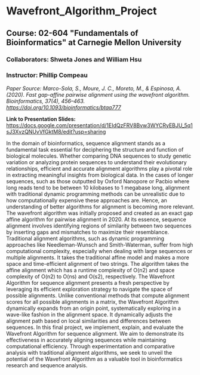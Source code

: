 # Wavefront_Algorithm_Project

## Course: 02-604 "Fundamentals of Bioinformatics" at Carnegie Mellon University

### Collaborators: Shweta Jones and William Hsu

### Instructor: Phillip Compeau

_Paper Source: Marco-Sola, S., Moure, J. C., Moreto, M., & Espinosa, A. (2020). Fast gap-affine pairwise alignment using the wavefront algorithm. Bioinformatics, 37(4), 456–463. https://doi.org/10.1093/bioinformatics/btaa777_

**Link to Presentation Slides:** https://docs.google.com/presentation/d/1EIdQzFRV8Bvw3WYCRyEBJU_5q1sJ3XvzQNUvVfGktM8/edit?usp=sharing

In the domain of bioinformatics, sequence alignment stands as a fundamental task essential for deciphering the structure and function of biological molecules. Whether comparing DNA sequences to study genetic variation or analyzing protein sequences to understand their evolutionary relationships, efficient and accurate alignment algorithms play a pivotal role in extracting meaningful insights from biological data.
In the cases of longer sequences, such as those outputted by Oxford Nanopore or Pacbio where long reads tend to be between 10 kilobases to 1 megabase long, alignment with traditional dynamic programming methods can be unrealistic due to how computationally expensive these approaches are. Hence, an understanding of better algorithms for alignment is becoming more relevant. 
The wavefront algorithm was initially proposed and created as an exact gap affine algorithm for pairwise alignment in 2020. At its essence, sequence alignment involves identifying regions of similarity between two sequences by inserting gaps and mismatches to maximize their resemblance. Traditional alignment algorithms, such as dynamic programming approaches like Needleman-Wunsch and Smith-Waterman, suffer from high computational complexity, especially when dealing with large sequences or multiple alignments. It takes the traditional affine model and makes a more space and time-efficient alignment of two strings. The algorithm takes the affine alignment which has a runtime complexity of O(n2) and space complexity of O(n2) to O(ns) and O(s2), respectively. 
The Wavefront Algorithm for sequence alignment presents a fresh perspective by leveraging its efficient exploration strategy to navigate the space of possible alignments. Unlike conventional methods that compute alignment scores for all possible alignments in a matrix, the Wavefront Algorithm dynamically expands from an origin point, systematically exploring in a wave-like fashion in the alignment space. It dynamically adjusts the alignment path based on local similarities and differences between sequences.
In this final project, we implement, explain, and evaluate the Wavefront Algorithm for sequence alignment. We aim to demonstrate its effectiveness in accurately aligning sequences while maintaining computational efficiency. Through experimentation and comparative analysis with traditional alignment algorithms, we seek to unveil the potential of the Wavefront Algorithm as a valuable tool in bioinformatics research and sequence analysis.
